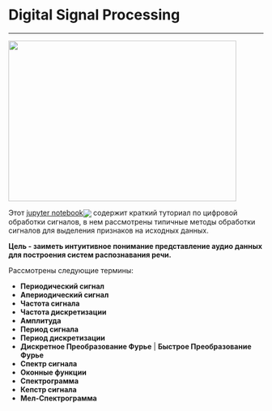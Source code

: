 # Digital Signal Processing
---

<p>
 <img border="0"src="https://github.com/OldBonhart/dsp_for_dl/blob/master/static/framerate_period_signal_period1.gif" width="450" height="317">
</p>

Этот [jupyter notebook](https://github.com/OldBonhart/dsp_for_dl/blob/master/Signal_Processing.ipynb)[<img src="https://colab.research.google.com/assets/colab-badge.svg" align="center">](https://colab.research.google.com/drive/1386L3kglHZEzGBVXJTFsxO1wLMVPi8rf) содержит краткий туториал по цифровой обработки сигналов, в нем рассмотрены типичные методы обработки сигналов для выделения признаков на исходных данных.


**Цель - заиметь интуитивное понимание представление аудио данных для построения систем распознавания речи.**

Рассмотрены следующие термины:
+ **Периодический сигнал**
+ **Апериодический сигнал**
+ **Частота сигнала**
+ **Частота дискретизации**
+ **Амплитуда**
+ **Период сигнала**
+ **Период дискретизации**
+ **Дискретное Преобразование Фурье** | **Быстрое Преобразование Фурье**
+ **Спектр сигнала**
+ **Оконные функции**
+ **Спектрограмма**
+ **Кепстр сигнала**
+ **Мел-Спектрограмма**

